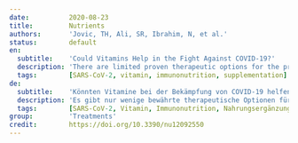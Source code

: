 ```yaml
---
date:          2020-08-23
title:         Nutrients
authors:       'Jovic, TH, Ali, SR, Ibrahim, N, et al.'
status:        default
en:
  subtitle:    'Could Vitamins Help in the Fight Against COVID-19?'
  description: 'There are limited proven therapeutic options for the prevention and treatment of COVID-19. The role of vitamin and mineral supplementation or "immunonutrition" has previously been explored in a number of clinical trials in intensive care settings, and there are several hypotheses to support their routine use. The aim of this narrative review was to investigate whether vitamin supplementation is beneficial in COVID-19. A systematic search strategy with a narrative literature summary was designed, using the Medline, EMBASE, Cochrane Trials Register, WHO International Clinical Trial Registry, and Nexis media databases. The immune-mediating, antioxidant and antimicrobial roles of vitamins A to E were explored and their potential role in the fight against COVID-19 was evaluated. The major topics extracted for narrative synthesis were physiological and immunological roles of each vitamin, their role in respiratory infections, acute respiratory distress syndrome (ARDS), and COVID-19. Vitamins A to E highlighted potentially beneficial roles in the fight against COVID-19 via antioxidant effects, immunomodulation, enhancing natural barriers, and local paracrine signaling. Level 1 and 2 evidence supports the use of thiamine, vitamin C, and vitamin D in COVID-like respiratory diseases, ARDS, and sepsis. Although there are currently no published clinical trials due to the novelty of SARS-CoV-2 infection, there is pathophysiologic rationale for exploring the use of vitamins in this global pandemic, supported by early anecdotal reports from international groups. The final outcomes of ongoing trials of vitamin supplementation are awaited with interest.'
  tags:        [SARS-CoV-2, vitamin, immunonutrition, supplementation]
de:
  subtitle:    'Könnten Vitamine bei der Bekämpfung von COVID-19 helfen?'
  description: 'Es gibt nur wenige bewährte therapeutische Optionen für die Prävention und Behandlung von COVID-19. Die Rolle der Vitamin- und Mineralstoffsupplementierung oder "Immunonutrition" wurde bereits in einer Reihe von klinischen Studien in der Intensivpflege untersucht, und mehrere Hypothesen unterstützen die routinemäßige Anwendung. Ziel dieser narrativen Übersichtsarbeit war, zu untersuchen, ob eine Vitaminsupplementierung bei COVID-19 von Vorteil ist. Eine systematische Suchstrategie mit einer narrativen Literaturzusammenfassung wurde entwickelt, wobei die Datenbanken Medline, EMBASE, Cochrane Trials Register, WHO International Clinical Trial Registry und Nexis Media verwendet wurden. Die immunvermittelnde, antioxidative und antimikrobielle Rolle der Vitamine A bis E wurde untersucht und ihre potenzielle Rolle bei der Bekämpfung von COVID-19 bewertet. Die wichtigsten Themen, die für die narrative Synthese extrahiert wurden, waren die physiologischen und immunologischen Funktionen der einzelnen Vitamine, ihre Rolle bei Atemwegsinfektionen, das akute Atemnotsyndrom (ARDS) und COVID-19. Bei den Vitaminen A bis E wurde eine potenziell nützliche Rolle im Kampf gegen COVID-19 durch antioxidative Wirkungen, Immunmodulation, Stärkung der natürlichen Barrieren und lokale parakrine Signalübertragung hervorgehoben. Belege der Stufen 1 und 2 unterstützen den Einsatz von Thiamin, Vitamin C und Vitamin D bei COVID-ähnlichen Atemwegserkrankungen, ARDS und Sepsis. Obwohl aufgrund der Neuartigkeit der SARS-CoV-2-Infektion derzeit keine klinischen Studien veröffentlicht wurden, gibt es pathophysiologische Gründe für die Erforschung des Einsatzes von Vitaminen bei dieser globalen Pandemie, die durch erste anekdotische Berichte internationaler Gruppen unterstützt werden. Die endgültigen Ergebnisse der laufenden Studien zur Vitaminsupplementierung werden mit Interesse erwartet.' 
  tags:        [SARS-CoV-2, Vitamin, Immunonutrition, Nahrungsergänzung]
group:         'Treatments'
credit:        https://doi.org/10.3390/nu12092550
---
```

